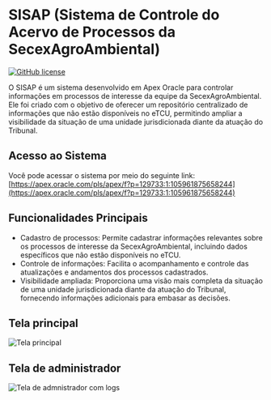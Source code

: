 # SISAP (Sistema de Controle do Acervo de Processos da SecexAgroAmbiental)

[![GitHub license](https://img.shields.io/badge/license-MIT-blue.svg)](https://github.com/seu-usuario/sisap/blob/main/LICENSE)

O SISAP é um sistema desenvolvido em Apex Oracle para controlar informações em processos de interesse da equipe da SecexAgroAmbiental. Ele foi criado com o objetivo de oferecer um repositório centralizado de informações que não estão disponíveis no eTCU, permitindo ampliar a visibilidade da situação de uma unidade jurisdicionada diante da atuação do Tribunal.

## Acesso ao Sistema

Você pode acessar o sistema por meio do seguinte link: [https://apex.oracle.com/pls/apex/f?p=129733:1:105961875658244](https://apex.oracle.com/pls/apex/f?p=129733:1:105961875658244)

## Funcionalidades Principais

- Cadastro de processos: Permite cadastrar informações relevantes sobre os processos de interesse da SecexAgroAmbiental, incluindo dados específicos que não estão disponíveis no eTCU.
- Controle de informações: Facilita o acompanhamento e controle das atualizações e andamentos dos processos cadastrados.
- Visibilidade ampliada: Proporciona uma visão mais completa da situação de uma unidade jurisdicionada diante da atuação do Tribunal, fornecendo informações adicionais para embasar as decisões.

## Tela principal
![Tela principal]("C:\Users\elisa\OneDrive\Imagens\SISAP_TELA.png")

## Tela de administrador
![Tela de admnistrador com logs]("C:\Users\elisa\OneDrive\Imagens\SISAP_ADM.png")


